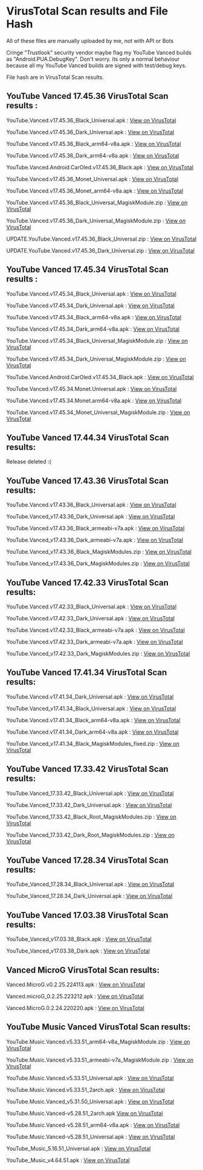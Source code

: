 # VirusTotal Scan results and File Hash
All of these files are manually uploaded by me, not with API or Bots

Cringe "Trustlook" security vendor maybe flag my YouTube Vanced builds as "Android.PUA.DebugKey". Don't worry. its only a normal behaviour because all my YouTube Vanced builds are signed with test/debug keys.

File hash are in VirusTotal Scan results.

## YouTube Vanced 17.45.36 VirusTotal Scan results :

YouTube.Vanced.v17.45.36_Black_Universal.apk : [View on VirusTotal](https://www.virustotal.com/gui/file/b2de89a4449a2833b7b1fef6a4695269ec8db0198541751a16d091011c835584/detection)

YouTube.Vanced.v17.45.36_Dark_Universal.apk : [View on VirusTotal](https://www.virustotal.com/gui/file/1ae0f7a1f520f650cfebeaa99211747d0275de1fdd00d34089ea1f41cc90e80c/detection)

YouTube.Vanced.v17.45.36_Black_arm64-v8a.apk : [View on VirusTotal](https://www.virustotal.com/gui/file/b121bae043974b58cc1189700fd05836a2f253ff83a65262f6d5737812bbaad7/detection)

YouTube.Vanced.v17.45.36_Dark_arm64-v8a.apk : [View on VirusTotal](https://www.virustotal.com/gui/file/f71e7ef00fd217f650e66b5d17009121e0c3b4abcc80cb84240abb4e339f2b72/detection)

YouTube.Vanced.Android.CarOled.v17.45.36_Black.apk : [View on VirusTotal](https://www.virustotal.com/gui/file/c19ac39345eee9580e960fc1cf3abbe46d945878b3565937fcf22430606351c4/detection)

YouTube.Vanced.v17.45.36_Monet_Universal.apk : [View on VirusTotal](https://www.virustotal.com/gui/file/e71e5d65357fdf65531f2368d1822c35a4d342f8353edebd8b63e0154b11329b/detection)

YouTube.Vanced.v17.45.36_Monet_arm64-v8a.apk : [View on VirusTotal](https://www.virustotal.com/gui/file/86843067c2a4bda066ad7fc94e8d37baacc9b57d96dc1d90dc499bb6d8365d51/detection)

YouTube.Vanced.v17.45.36_Black_Universal_MagiskModule.zip : [View on VirusTotal](https://www.virustotal.com/gui/file/59ccb28a20d1974f32f25703780826d76b25ccda8f489b0a227d72470e6369d5/detection)

YouTube.Vanced.v17.45.36_Dark_Universal_MagiskModule.zip : [View on VirusTotal](https://www.virustotal.com/gui/file/b4ea5adb44bceee5059c9d396af08a0cd1f11889cdef7ec696543b9be4728974/detection)

UPDATE.YouTube.Vanced.v17.45.36_Black_Universal.zip : [View on VirusTotal](https://www.virustotal.com/gui/file/6e3dbaa8f9c4357297d33b5e2f7101d4af0259afd3e6072760f5aea0a19029e5/detection)

UPDATE.YouTube.Vanced.v17.45.36_Dark_Universal.zip : [View on VirusTotal](https://www.virustotal.com/gui/file/92b0671cfedbe631bee87751b6916952a9177b3f23add16ea209fa1d19dbcdfc/detection)


## YouTube Vanced 17.45.34 VirusTotal Scan results :

YouTube.Vanced.v17.45.34_Black_Universal.apk : [View on VirusTotal](https://www.virustotal.com/gui/file/ca52c46e0de76875cb14dbd26c48564867c0b2024bc1d30786d6f7a265671223/detection)

YouTube.Vanced.v17.45.34_Dark_Universal.apk : [View on VirusTotal](https://www.virustotal.com/gui/file/783d4313bb355012cc553d19abb8cca7ce97fee68d8c73d257c1094eaff1c523/detection)

YouTube.Vanced.v17.45.34_Black_arm64-v8a.apk : [View on VirusTotal](https://www.virustotal.com/gui/file/7e02aa33821f04adb74b6b0bf912a70d93484260139abb50865f1fa6d6d6f8c9/detection)

YouTube.Vanced.v17.45.34_Dark_arm64-v8a.apk : [View on VirusTotal](https://www.virustotal.com/gui/file/1fc16f5a191088c6ab42ee2d27083baac8c8bbbfbd8cce23f8d5b4e6f280e9f9/detection)

YouTube.Vanced.v17.45.34_Black_Universal_MagiskModule.zip : [View on VirusTotal](https://www.virustotal.com/gui/file/80809bd05f4effb16db1be49d7075a4faae993c19a4f14d6c763a867990944aa/detection)

YouTube.Vanced.v17.45.34_Dark_Universal_MagiskModule.zip : [View on VirusTotal](https://www.virustotal.com/gui/file/ddeedb0be06d966f9bc89ff723303ae1321465a032b4fd59412ac456a1f30dfd/detection)

YouTube.Vanced.Android.CarOled.v17.45.34_Black.apk : [View on VirusTotal](https://www.virustotal.com/gui/file/cb81906305dad689e361515d7be523bc463e64b7536c91b57c80ed5243ae1ba1/detection)

YouTube.Vanced.v17.45.34.Monet.Universal.apk : [View on VirusTotal](https://www.virustotal.com/gui/file/2c17065b5c2ece8bdb93c21a61b70b7277c4f53ad0baebf39e5610d023f05cf5/detection)

YouTube.Vanced.v17.45.34.Monet.arm64-v8a.apk : [View on VirusTotal](https://www.virustotal.com/gui/file/b9a46bc1390c97be2424828e9c309d6530a4b9f378a718130422486967851499/detection)

YouTube.Vanced.v17.45.34_Monet_Universal_MagiskModule.zip : [View on VirusTotal](https://www.virustotal.com/gui/file/619a793bcf73c025a17472d5f0343496408f825b1e589320c4043be8c4f8b7b8/detection)


## YouTube Vanced 17.44.34 VirusTotal Scan results:

Release deleted :(

## YouTube Vanced 17.43.36 VirusTotal Scan results:

YouTube.Vanced.v17.43.36_Black_Universal.apk : [View on VirusTotal](https://www.virustotal.com/gui/file/52702c1920a85f732b223b2fc5b5c55590b2b91075f54770e68a7bb01f966d82?nocache=1)

YouTube.Vanced_v17.43.36_Dark_Universal.apk : [View on VirusTotal](https://www.virustotal.com/gui/file/a197a7dc769e2ad116e2fd110762c1a27fb3d78964fc9968cc1d8d245cf36725?nocache=1)

YouTube.Vanced.v17.43.36_Black_armeabi-v7a.apk : [View on VirusTotal](https://www.virustotal.com/gui/file/1e795e5eb957053e2166f02330a2272572fa6c5710229c900f58b5d521b8493f?nocache=1)

YouTube.Vanced_v17.43.36_Dark_armeabi-v7a.apk : [View on VirusTotal](https://www.virustotal.com/gui/file/69eae6ca76dd116cf04738971c4b1268bbb1a851569d85cc1cf90e008263eb44?nocache=1)

YouTube.Vanced_v17.43.36_Black_MagiskModules.zip : [View on VirusTotal](https://www.virustotal.com/gui/file/fe632d3f1d32e99c26c9bb42828b255dad818e95ed41b29352c3f6b4b2f2defb/detection)

YouTube.Vanced_v17.43.36_Dark_MagiskModules.zip : [View on VirusTotal](https://www.virustotal.com/gui/file/6bfa3168544d6bb85cb7c4672081d125dc122a73c9fb8aa7983c0bea9a723435/detection)

## YouTube Vanced 17.42.33 VirusTotal Scan results:

YouTube.Vanced.v17.42.33_Black_Universal.apk : [View on VirusTotal](https://www.virustotal.com/gui/file/42114d0311e6437e5aec9a9e15f30f693e5a3b7dac7fa0ae07217995dc0abdf5?nocache=1)

YouTube.Vanced.v17.42.33_Dark_Universal.apk : [View on VirusTotal](https://www.virustotal.com/gui/file/2fa2f68847a61f14c03b37bfe0d5ddeb565fbb2d85351818b60467647b953cfb?nocache=1)

YouTube.Vanced.v17.42.33_Black_armeabi-v7a.apk : [View on VirusTotal](https://www.virustotal.com/gui/file/fd498843187e70d9ac15bd78bc0f08dddb6da41c480a2f92a2baacb97b64850e)

YouTube.Vanced.v17.42.33_Dark_armeabi-v7a.apk : [View on VirusTotal](https://www.virustotal.com/gui/file/2fa2f68847a61f14c03b37bfe0d5ddeb565fbb2d85351818b60467647b953cfb?nocache=1)

YouTube.Vanced_v17.42.33_Dark_MagiskModules.zip : [View on VirusTotal](https://www.virustotal.com/gui/file/1b91bd651ffdfd1c26427766074f3706e88683bb6041ee853f96b145b035824e?nocache=1)


## YouTube Vanced 17.41.34 VirusTotal Scan results:

YouTube.Vanced.v17.41.34_Dark_Universal.apk : [View on VirusTotal](https://www.virustotal.com/gui/file/4daec477dbb8ffaa43a0a1380a306ff1e617f79244da280f637e84630b3c5711)

YouTube.Vanced_v17.41.34_Black_Universal.apk : [View on VirusTotal](https://www.virustotal.com/gui/file/f72523d4a677277613f6a47c02873d4087beb8fc3cf8602aa5e2bb9d7632dabd)

YouTube.Vanced.v17.41.34_Black_arm64-v8a.apk : [View on VirusTotal](https://www.virustotal.com/gui/file/25eb30c30c3f494f187dce57958ee3e622d3caf931fe772ffd4f4b3c85e44093?nocache=1)

YouTube.Vanced.v17.41.34_Dark_arm64-v8a.apk : [View on VirusTotal](https://www.virustotal.com/gui/file/6f328c484b0cc1d8c6b5fc8551a3b64aa617d6ea9ce49c6bfdc0c4a13c768461)

YouTube.Vanced_v17.41.34_Black_MagiskModules_fixed.zip : [View on VirusTotal](https://www.virustotal.com/gui/file/080b3acccc4c6b94fa4295078485decc7eb4af0eaa12d78adc650b4b7849fd63?nocache=1)


## YouTube Vanced 17.33.42 VirusTotal Scan results:

YouTube.Vanced_17.33.42_Black_Universal.apk : [View on VirusTotal](https://www.virustotal.com/gui/file/a85e693bc50f11998345ceec853226b852f34a286e4e4f74ebffd749d09c35e8)

YouTube.Vanced_17.33.42_Dark_Universal.apk : [View on VirusTotal](https://www.virustotal.com/gui/file/258dbc55467c2309a6f3d44580a102e2cdc58c22948e3e443f9f133b732aa3f6)

YouTube.Vanced_17.33.42_Black_Root_MagiskModules.zip : [View on VirusTotal](https://www.virustotal.com/gui/file/d0c727c9fd047398c31781fad2d3174243538316446ff31c3479dbf164f0d157)

YouTube.Vanced_17.33.42_Dark_Root_MagiskModules.zip : [View on VirusTotal](https://www.virustotal.com/gui/file/514c5138a938924a63a80bb44ec89b3aa483b6e70f2a6006a2f5f5978fbf26f8)

## YouTube Vanced 17.28.34 VirusTotal Scan results:

YouTube_Vanced_17.28.34_Black_Universal.apk : [View on VirusTotal](https://www.virustotal.com/gui/file/8378948c85b5fff02d92d576bf3dfd79fa60ea3cbeb0811d31ba076d908dba9d)

YouTube_Vanced_17.28.34_Dark_Universal.apk : [View on VirusTotal](https://www.virustotal.com/gui/file/0c31e07bdfe86bc4155a8d53a9bcdec9a14a565a75f81d8aa270991397452564)

## YouTube Vanced 17.03.38 VirusTotal Scan results:

YouTube_Vanced_v17.03.38_Black.apk : [View on VirusTotal](https://www.virustotal.com/gui/file/2defe8f18374ec4f6c907869e4c09aeb515046d6b3d518d5eb48d3fcdb41dbad/summary)

YouTube_Vanced_v17.03.38_Dark.apk : [View on VirusTotal](https://www.virustotal.com/gui/file/262ce8ea6d6eb04be448881aa2e99a627f1ff1b208f882ea6df6707697bfdf0c/summary)

## Vanced MicroG VirusTotal Scan results:

Vanced.MicroG.v0.2.25.224113.apk : [View on VirusTotal](https://www.virustotal.com/gui/file/8350a88537aebde7a751d6db951d9f78e219554358188d05df38c8b00575e281)

Vanced.microG_0.2.25.223212.apk : [View on VirusTotal](https://www.virustotal.com/gui/file/9056241397a85bef6c4b6489b92fe7700a841351277266dedf77c054f244ee4a)

Vanced.MicroG.0.2.24.220220.apk : [View on VirusTotal](https://www.virustotal.com/gui/file/e5ce4f9759d3e70ac479bf2d0707efe5a42fca8513cf387de583b8659dbfbbbf)

## YouTube Music Vanced VirusTotal Scan results:

YouTube.Music.Vanced.v5.33.51_arm64-v8a_MagiskModule.zip : [View on VirusTotal](https://www.virustotal.com/gui/file/bfc0da151d0bff542ca0d89eea7137d6bbcf8d5fcec0acfd4247ca774e7dd5cb/detection)

YouTube.Music.Vanced.v5.33.51_armeabi-v7a_MagiskModule.zip : [View on VirusTotal](https://www.virustotal.com/gui/file/fa97ba1e9ad4fb94addb5be96da39b2189ab246c302118d69f2292cb57bc399c/detection)

YouTube.Music.Vanced.v5.33.51_Universal.apk : [View on VirusTotal](https://www.virustotal.com/gui/file/d02a7dfc903223380542f7700a2b32cc232d5974a8be13991865f54998b64368/summary)

YouTube.Music.Vanced.v5.33.51_2arch.apk : [View on VirusTotal](https://www.virustotal.com/gui/file/7945812ba138b21e96f3b17bd041401bd24c3d6379e5664b6a7461bdfb013950/summary)

YouTube.Music.Vanced_v5.31.50_Universal.apk : [View on VirusTotal](https://www.virustotal.com/gui/file/0cfbe7d8706b5c9c6d7f3fcc8390c303204a5e1e38ee9bf1765ab8bb078fd648?nocache=1)

YouTube.Music.Vanced-v5.28.51_2arch.apk [View on VirusTotal](https://www.virustotal.com/gui/file/71d214eda5f1010260434390e76502978812e52ad5d51282178c1021808f2848?nocache=1)

YouTube.Music.Vanced-v5.28.51_arm64-v8a.apk : [View on VirusTotal](https://www.virustotal.com/gui/file/f7ad8f3c6c20448910a439ffeecb37926b613e351b57dc8003d676ec1c8efda1?nocache=1)

YouTube.Music.Vanced-v5.28.51_Universal.apk : [View on VirusTotal](https://www.virustotal.com/gui/file/9c91c1942ae8146cd7279c625c619273ba5c0932795846c375a68d276f305ec1)

YouTube_Music_5.16.51_Universal.apk : [View on VirusTotal](https://www.virustotal.com/gui/file/676ba04a4559ca579870a73e394738cdeb5afb61c52850d849c3bd2ccbdf3aef)

YouTube_Music_v4.64.51.apk : [View on VirusTotal](https://www.virustotal.com/gui/file/47a8398198f1a5266a28dfcb6281d2b75a1146e0fe4f6d1bd878586d95752445)
